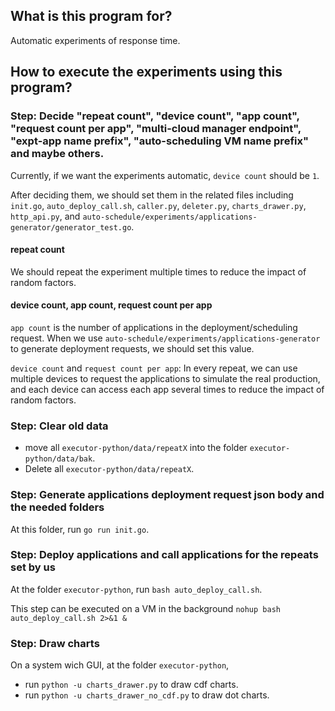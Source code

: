 ## What is this program for?
Automatic experiments of response time.

## How to execute the experiments using this program?
### Step: Decide "repeat count", "device count", "app count", "request count per app", "multi-cloud manager endpoint", "expt-app name prefix", "auto-scheduling VM name prefix" and maybe others.

Currently, if we want the experiments automatic, `device count` should be `1`. 

After deciding them, we should set them in the related files including `init.go`, `auto_deploy_call.sh`, `caller.py`, `deleter.py`, `charts_drawer.py`, `http_api.py`, and `auto-schedule/experiments/applications-generator/generator_test.go`.

#### repeat count
We should repeat the experiment multiple times to reduce the impact of random factors.

#### device count, app count, request count per app
`app count` is the number of applications in the deployment/scheduling request. When we use `auto-schedule/experiments/applications-generator` to generate deployment requests, we should set this value.

`device count` and `request count per app`: In every repeat, we can use multiple devices to request the applications to simulate the real production, and each device can access each app several times to reduce the impact of random factors.

### Step: Clear old data
- move all `executor-python/data/repeatX` into the folder `executor-python/data/bak`.
- Delete all `executor-python/data/repeatX`.

### Step: Generate applications deployment request json body and the needed folders
At this folder, run `go run init.go`.

### Step: Deploy applications and call applications for the repeats set by us
At the folder `executor-python`, run `bash auto_deploy_call.sh`.

This step can be executed on a VM in the background `nohup bash auto_deploy_call.sh 2>&1 &`

### Step: Draw charts
On a system wich GUI, at the folder `executor-python`,
- run `python -u charts_drawer.py` to draw cdf charts.
- run `python -u charts_drawer_no_cdf.py` to draw dot charts.